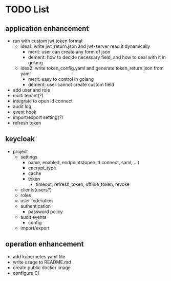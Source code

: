 # TODO List

## application enhancement

- run with custom jwt token format
  - idea1: write jwt_return.json and jwt-server read it dynamically
    - merit: user can create any form of json
    - demerit: how to decide necessary field, and how to deal with it in golang
  - idea2: write token_config.yaml and generate token_return.json from yaml
    - merit: easy to control in golang
    - demerit: user cannot create custom field
- add user and role
- multi tenant(?)
- integrate to open id connect
- audit log
- event hook
- import/export setting(?)
- refresh token

## keycloak

- project
  - settings
    - name, enabled, endpoints(open id connect, saml, ...)
    - encrypt_type
    - cache
    - token
      - timeout, refresh_token, offline_token, revoke
  - clients(users?)
  - roles
  - user federation
  - authentication
    - password policy
  - audit events
    - config
  - import/export

## operation enhancement

- add kubernetes yaml file
- write usage to README.md
- create public docker image
- configure CI
